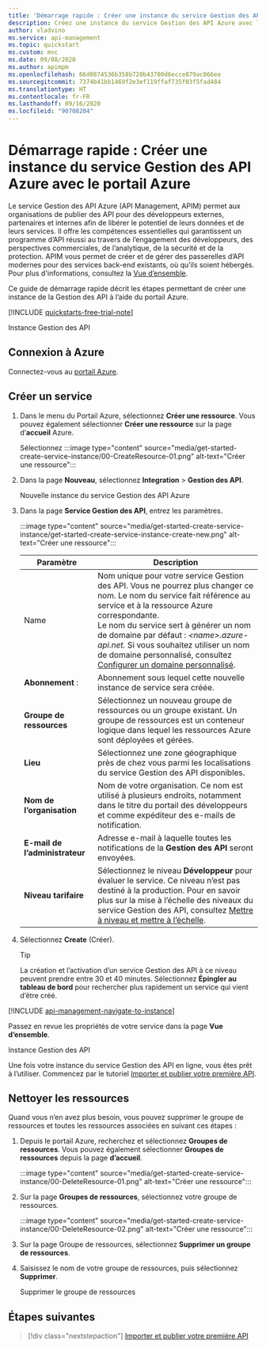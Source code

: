 ```yaml
---
title: 'Démarrage rapide : Créer une instance du service Gestion des API Azure'
description: Créez une instance du service Gestion des API Azure avec le portail Azure.
author: vladvino
ms.service: api-management
ms.topic: quickstart
ms.custom: mvc
ms.date: 09/08/2020
ms.author: apimpm
ms.openlocfilehash: 66d0874536b358b720b43780d6ecce879ac866ee
ms.sourcegitcommit: 7374b41bb1469f2e3ef119ffaf735f03f5fad484
ms.translationtype: HT
ms.contentlocale: fr-FR
ms.lasthandoff: 09/16/2020
ms.locfileid: "90708204"
---
```

# <a name="quickstart-create-a-new-azure-api-management-service-instance-by-using-the-azure-portal"></a>Démarrage rapide : Créer une instance du service Gestion des API Azure avec le portail Azure

Le service Gestion des API Azure (API Management, APIM) permet aux organisations de publier des API pour des développeurs externes, partenaires et internes afin de libérer le potentiel de leurs données et de leurs services. Il offre les compétences essentielles qui garantissent un programme d’API réussi au travers de l’engagement des développeurs, des perspectives commerciales, de l’analytique, de la sécurité et de la protection. APIM vous permet de créer et de gérer des passerelles d’API modernes pour des services back-end existants, où qu’ils soient hébergés. Pour plus d'informations, consultez la [Vue d’ensemble](api-management-key-concepts.md).

Ce guide de démarrage rapide décrit les étapes permettant de créer une instance de la Gestion des API à l’aide du portail Azure.

[!INCLUDE [quickstarts-free-trial-note](../../includes/quickstarts-free-trial-note.md)]

Instance Gestion des API

## <a name="sign-in-to-azure"></a>Connexion à Azure

Connectez-vous au [portail Azure](https://portal.azure.com).

## <a name="create-a-new-service"></a>Créer un service

1. Dans le menu du Portail Azure, sélectionnez **Créer une ressource**. Vous pouvez également sélectionner **Créer une ressource** sur la page d’**accueil** Azure. 
   
   Sélectionnez :::image type="content" source="media/get-started-create-service-instance/00-CreateResource-01.png" alt-text="Créer une ressource":::

   
1. Dans la page **Nouveau**, sélectionnez **Integration** > **Gestion des API**.

   Nouvelle instance du service Gestion des API Azure
   
1. Dans la page **Service Gestion des API**, entrez les paramètres.

   :::image type="content" source="media/get-started-create-service-instance/get-started-create-service-instance-create-new.png" alt-text="Créer une ressource":::
   
   | Paramètre                 | Description   |                                                                     
   |-------------------------|-----------------------------------------------|
   | Name                | Nom unique pour votre service Gestion des API. Vous ne pourrez plus changer ce nom. Le nom du service fait référence au service et à la ressource Azure correspondante. <br/> Le nom du service sert à générer un nom de domaine par défaut : *\<name\>.azure-api.net.* Si vous souhaitez utiliser un nom de domaine personnalisé, consultez [Configurer un domaine personnalisé](configure-custom-domain.md). |
   | **Abonnement** :          | Abonnement sous lequel cette nouvelle instance de service sera créée.   |
   | **Groupe de ressources**      |  Sélectionnez un nouveau groupe de ressources ou un groupe existant. Un groupe de ressources est un conteneur logique dans lequel les ressources Azure sont déployées et gérées. |
   | **Lieu**          | Sélectionnez une zone géographique près de chez vous parmi les localisations du service Gestion des API disponibles. | 
   | **Nom de l’organisation**   | Nom de votre organisation. Ce nom est utilisé à plusieurs endroits, notamment dans le titre du portail des développeurs et comme expéditeur des e-mails de notification. |                                                         
   | **E-mail de l’administrateur** | Adresse e-mail à laquelle toutes les notifications de la **Gestion des API** seront envoyées.   |  
   | **Niveau tarifaire**        | Sélectionnez le niveau **Développeur** pour évaluer le service. Ce niveau n’est pas destiné à la production. Pour en savoir plus sur la mise à l’échelle des niveaux du service Gestion des API, consultez [Mettre à niveau et mettre à l’échelle](upgrade-and-scale.md). |

3. Sélectionnez **Create** (Créer).

    > [!TIP]
    > La création et l’activation d’un service Gestion des API à ce niveau peuvent prendre entre 30 et 40 minutes. Sélectionnez **Épingler au tableau de bord** pour rechercher plus rapidement un service qui vient d’être créé.

[!INCLUDE [api-management-navigate-to-instance](../../includes/api-management-navigate-to-instance.md)]

Passez en revue les propriétés de votre service dans la page **Vue d’ensemble**.

   Instance Gestion des API

Une fois votre instance du service Gestion des API en ligne, vous êtes prêt à l’utiliser. Commencez par le tutoriel [Importer et publier votre première API](import-and-publish.md).

## <a name="clean-up-resources"></a>Nettoyer les ressources

Quand vous n’en avez plus besoin, vous pouvez supprimer le groupe de ressources et toutes les ressources associées en suivant ces étapes :

1. Depuis le portail Azure, recherchez et sélectionnez **Groupes de ressources**. Vous pouvez également sélectionner **Groupes de ressources** depuis la page **d’accueil**. 

   :::image type="content" source="media/get-started-create-service-instance/00-DeleteResource-01.png" alt-text="Créer une ressource":::

1. Sur la page **Groupes de ressources**, sélectionnez votre groupe de ressources.

   :::image type="content" source="media/get-started-create-service-instance/00-DeleteResource-02.png" alt-text="Créer une ressource":::

1. Sur la page Groupe de ressources, sélectionnez **Supprimer un groupe de ressources**. 
   
1. Saisissez le nom de votre groupe de ressources, puis sélectionnez **Supprimer**.

   Supprimer le groupe de ressources

## <a name="next-steps"></a>Étapes suivantes

> [!div class="nextstepaction"]
> [Importer et publier votre première API](import-and-publish.md)
